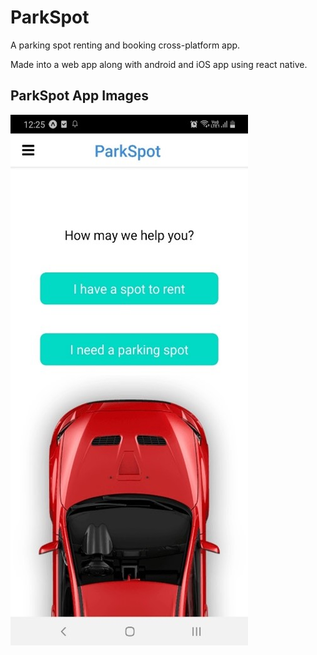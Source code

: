 # ParkSpot
A parking spot renting and booking cross-platform app.

Made into a web app along with android and iOS app using react native.

## ParkSpot App Images

<img src="Images/Picture1.jpg">
